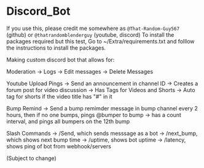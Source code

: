 # Discord_Bot
If you use this, please credit me somewhere as `@That-Random-Guy567` (github) or `@thatrandomblenderguy` (youtube, discord)
To install the packages required but this test, Go to ~/Extra/requirements.txt and folllow the instructions to install the packages.

Making custom discord bot that allows for:

Moderation
    -> Logs
        -> Edit messages
        -> Delete Messages

Youtube Upload Pings
    -> Send an announcement in channel ID
    -> Creates a forum post for video discussion
        -> Has Tags for Videos and Shorts
            -> Auto tag for shorts if the video title has "#" in it

Bump Remind
    -> Send a bump remimder message in bump channel every 2 hours, then if no one bumps, pings @bumper to bump
    -> has a count interval, and pings all bumpers on the 12th bump

Slash Commands
    -> /Send, which sends messsage as a bot
    -> /next_bump, which shows next bump time
    -> /uptime, shows bot uptime
    -> /latency, shows ping of bot from webhook/servers


(Subject to change)